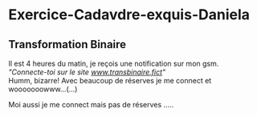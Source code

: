 # Exercice-Cadavdre-exquis-Daniela

## Transformation Binaire

Il est 4 heures du matin, je reçois une notification sur mon gsm.  
_"Connecte-toi sur le site www.transbinaire.fict"_  
Humm, bizarre! Avec beaucoup de réserves je me connect et wooooooowww...(...)  

Moi aussi je me connect mais pas de réserves .....
